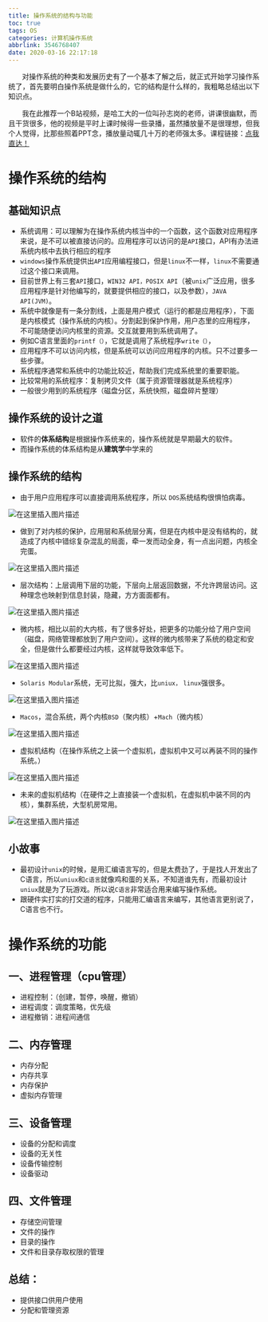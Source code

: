 ```yaml
---
title: 操作系统的结构与功能
toc: true
tags: OS
categories: 计算机操作系统
abbrlink: 3546768407
date: 2020-03-16 22:17:18
---
```

&nbsp;&nbsp;&nbsp;&nbsp;&nbsp;&nbsp;&nbsp;对操作系统的种类和发展历史有了一个基本了解之后，就正式开始学习操作系统了，首先要明白操作系统是做什么的，它的结构是什么样的，我粗略总结出以下知识点。

<!--more-->
&nbsp;&nbsp;&nbsp;&nbsp;&nbsp;&nbsp;&nbsp;我在此推荐一个B站视频，是哈工大的一位叫孙志岗的老师，讲课很幽默，而且干货很多，他的视频是平时上课时候得一些录播，虽然播放量不是很理想，但我个人觉得，比那些照着PPT念，播放量动辄几十万的老师强太多。课程链接：[点我直达！](https://www.bilibili.com/video/av13169670?from=search&seid=5921511433085032320)
# 操作系统的结构 #
## 基础知识点

- 系统调用：可以理解为在操作系统内核当中的一个函数，这个函数对应用程序来说，是不可以被直接访问的。应用程序可以访问的是`API`接口，API有办法进系统内核中去执行相应的程序
- `windows`操作系统提供出`API`应用编程接口，但是`linux`不一样，`linux`不需要通过这个接口来调用。
- 目前世界上有三套`API`接口，`WIN32 API，POSIX API`（被`unix`广泛应用，很多应用程序是针对他编写的，就要提供相应的接口，以及参数），`JAVA API(JVM)`。
- 系统中就像是有一条分割线，上面是用户模式（运行的都是应用程序），下面是内核模式（操作系统的内核）。分割起到保护作用，用户态里的应用程序，不可能随便访问内核里的资源。交互就要用到系统调用了。
- 例如C语言里面的`printf（）`，它就是调用了系统程序`write（）`，
- 应用程序不可以访问内核，但是系统可以访问应用程序的内核。只不过要多一些步骤。
- 系统程序通常和系统中的功能比较近，帮助我们完成系统里的重要职能。
- 比较常用的系统程序：复制拷贝文件（属于资源管理器就是系统程序）
- 一般很少用到的系统程序（磁盘分区，系统快照，磁盘碎片整理）


## 操作系统的设计之道

- 软件的**体系结构**是根据操作系统来的，操作系统就是早期最大的软件。
- 而操作系统的体系结构是从**建筑学**中学来的


## 操作系统的结构

- 由于用户应用程序可以直接调用系统程序，所以 `DOS`系统结构很惧怕病毒。

![在这里插入图片描述](https://img-blog.csdnimg.cn/20200318224419770.png?x-oss-process=image/watermark,type_ZmFuZ3poZW5naGVpdGk,shadow_10,text_aHR0cHM6Ly9ibG9nLmNzZG4ubmV0L3dlaXhpbl80NDg2MTM5OQ==,size_16,color_FFFFFF,t_70)

- 做到了对内核的保护，应用层和系统层分离，但是在内核中是没有结构的，就造成了内核中错综复杂混乱的局面，牵一发而动全身，有一点出问题，内核全完蛋。

![在这里插入图片描述](https://img-blog.csdnimg.cn/20200318224549638.png?x-oss-process=image/watermark,type_ZmFuZ3poZW5naGVpdGk,shadow_10,text_aHR0cHM6Ly9ibG9nLmNzZG4ubmV0L3dlaXhpbl80NDg2MTM5OQ==,size_16,color_FFFFFF,t_70)

-  层次结构：上层调用下层的功能，下层向上层返回数据，不允许跨层访问。这种理念也映射到信息封装，隐藏，方方面面都有。

![在这里插入图片描述](https://img-blog.csdnimg.cn/2020031822495696.png?x-oss-process=image/watermark,type_ZmFuZ3poZW5naGVpdGk,shadow_10,text_aHR0cHM6Ly9ibG9nLmNzZG4ubmV0L3dlaXhpbl80NDg2MTM5OQ==,size_16,color_FFFFFF,t_70)

- 微内核，相比以前的大内核，有了很多好处，把更多的功能分给了用户空间（磁盘，网络管理都放到了用户空间）。这样的微内核带来了系统的稳定和安全，但是做什么都要经过内核，这样就导致效率低下。

![在这里插入图片描述](https://img-blog.csdnimg.cn/2020031823005218.png?x-oss-process=image/watermark,type_ZmFuZ3poZW5naGVpdGk,shadow_10,text_aHR0cHM6Ly9ibG9nLmNzZG4ubmV0L3dlaXhpbl80NDg2MTM5OQ==,size_16,color_FFFFFF,t_70)

- `Solaris Modular`系统，无可比拟，强大，比`uniux，`  `linux`强很多。

![在这里插入图片描述](https://img-blog.csdnimg.cn/20200318231401137.png?x-oss-process=image/watermark,type_ZmFuZ3poZW5naGVpdGk,shadow_10,text_aHR0cHM6Ly9ibG9nLmNzZG4ubmV0L3dlaXhpbl80NDg2MTM5OQ==,size_16,color_FFFFFF,t_70)

- `Macos`，混合系统，两个内核`BSD`（聚内核）+`Mach`（微内核）

![在这里插入图片描述](https://img-blog.csdnimg.cn/20200318231729175.png?x-oss-process=image/watermark,type_ZmFuZ3poZW5naGVpdGk,shadow_10,text_aHR0cHM6Ly9ibG9nLmNzZG4ubmV0L3dlaXhpbl80NDg2MTM5OQ==,size_16,color_FFFFFF,t_70)

- 虚拟机结构（在操作系统之上装一个虚拟机，虚拟机中又可以再装不同的操作系统。）

![在这里插入图片描述](https://img-blog.csdnimg.cn/20200318232414868.png?x-oss-process=image/watermark,type_ZmFuZ3poZW5naGVpdGk,shadow_10,text_aHR0cHM6Ly9ibG9nLmNzZG4ubmV0L3dlaXhpbl80NDg2MTM5OQ==,size_16,color_FFFFFF,t_70)

- 未来的虚拟机结构（在硬件之上直接装一个虚拟机，在虚拟机中装不同的内核），集群系统，大型机房常用。

![在这里插入图片描述](https://img-blog.csdnimg.cn/20200318232434438.png?x-oss-process=image/watermark,type_ZmFuZ3poZW5naGVpdGk,shadow_10,text_aHR0cHM6Ly9ibG9nLmNzZG4ubmV0L3dlaXhpbl80NDg2MTM5OQ==,size_16,color_FFFFFF,t_70)


## 小故事
- 最初设计`unix`的时候，是用汇编语言写的，但是太费劲了，于是找人开发出了C语言，所以`uniux`和`c语言`就像鸡和蛋的关系，不知道谁先有，而最初设计`uniux`就是为了玩游戏。所以说`C语言`非常适合用来编写操作系统。
- 跟硬件实打实的打交道的程序，只能用汇编语言来编写，其他语言更别说了，C语言也不行。


# 操作系统的功能 #

## 一、进程管理（cpu管理） 

- 进程控制：（创建，暂停，唤醒，撤销）
- 进程调度：调度策略，优先级
- 进程撤销：进程间通信

## 二、内存管理

- 内存分配
- 内存共享
- 内存保护
- 虚拟内存管理

## 三、设备管理
- 设备的分配和调度
- 设备的无关性
- 设备传输控制
- 设备驱动

## 四、文件管理
- 存储空间管理
- 文件的操作
- 目录的操作
- 文件和目录存取权限的管理


## 总结：
- 提供接口供用户使用
- 分配和管理资源
